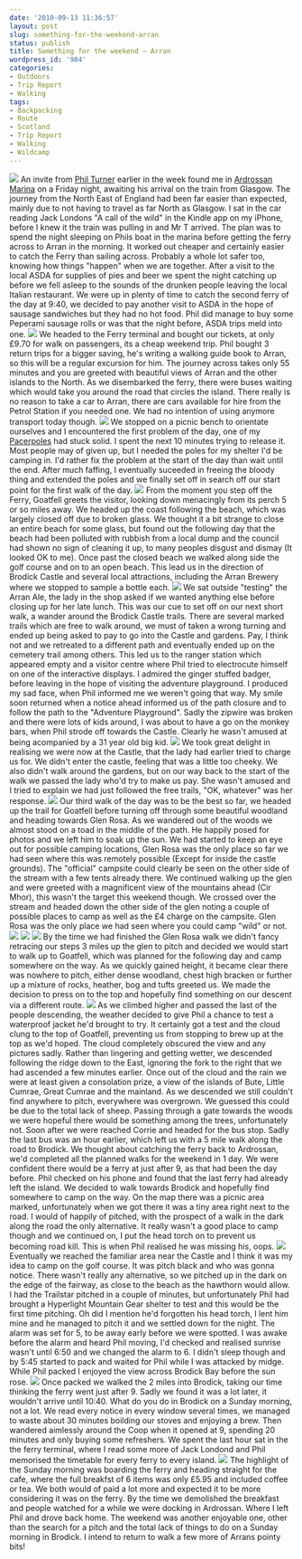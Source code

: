 ```yaml
---
date: '2010-09-13 11:36:57'
layout: post
slug: something-for-the-weekend-arran
status: publish
title: Something for the weekend – Arran
wordpress_id: '984'
categories:
- Outdoors
- Trip Report
- Walking
tags:
- Backpacking
- Route
- Scotland
- Trip Report
- Walking
- Wildcamp
---
```


[![](http://www.stevenhorner.com/wp-content/uploads/2010/09/Arran-September-2010-017.jpg)](http://www.stevenhorner.com/wp-content/uploads/2010/09/Arran-September-2010-017.jpg) An invite from [Phil Turner](http://lightweightoutdoors.com/) earlier in the week found me in [Ardrossan Marina](http://www.clydemarina.com/) on a Friday night, awaiting his arrival on the train from Glasgow. The journey from the North East of England had been far easier than expected, mainly due to not having to travel as far North as Glasgow. I sat in the car reading Jack Londons "A call of the wild" in the Kindle app on my iPhone, before I knew it the train was pulling in and Mr T arrived. The plan was to spend the night sleeping on Phils boat in the marina before getting the ferry across to Arran in the morning. It worked out cheaper and certainly easier to catch the Ferry than sailing across. Probably a whole lot safer too, knowing how things "happen" when we are together. After a visit to the local ASDA for supplies of pies and beer we spent the night catching up before we fell asleep to the sounds of the drunken people leaving the local Italian restaurant. We were up in plenty of time to catch the second ferry of the day at 9:40, we decided to pay another visit to ASDA in the hope of sausage sandwiches but they had no hot food. Phil did manage to buy some Peperami sausage rolls or was that the night before, ASDA trips meld into one. [![](http://lh5.ggpht.com/_mwiBNuCX3e4/TI4Goi3IF_I/AAAAAAAAUxo/cFgI5UwMMTg/s400/Arran%20September%202010%20007.JPG)](http://picasaweb.google.com/lh/photo/bVJ0rOjyu1ISUI6a_INfHA?feat=embedwebsite) We headed to the Ferry terminal and bought our tickets, at only £9.70 for walk on passengers, its a cheap weekend trip. Phil bought 3 return trips for a bigger saving, he's writing a walking guide book to Arran, so this will be a regular excursion for him. The journey across takes only 55 minutes and you are greeted with beautiful views of Arran and the other islands to the North. As we disembarked the ferry, there were buses waiting which would take you around the road that circles the island. There really is no reason to take a car to Arran, there are cars available for hire from the Petrol Station if you needed one. We had no intention of using anymore transport today though. [![](http://lh6.ggpht.com/_mwiBNuCX3e4/TI4IWuMda-I/AAAAAAAAUyU/JX4nSX6l6Wk/s400/Arran%20September%202010%20011.JPG)](http://picasaweb.google.com/lh/photo/7Sk_iFpwhrTpOtYskPHDsw?feat=embedwebsite) We stopped on a picnic bench to orientate ourselves and I encountered the first problem of the day, one of my [Pacerpoles](http://www.pacerpole.com/) had stuck solid. I spent the next 10 minutes trying to release it. Most people may of given up, but I needed the poles for my shelter I'd be camping in. I'd rather fix the problem at the start of the day than wait until the end. After much faffing, I eventually suceeded in freeing the bloody thing and extended the poles and we finally set off in search off our start point for the first walk of the day. [![](http://lh5.ggpht.com/_mwiBNuCX3e4/TI4I20wHVsI/AAAAAAAAUyk/tAUPs3Nfbxw/s400/Arran%20September%202010%20012.JPG)](http://picasaweb.google.com/lh/photo/-jSi_gX95yun79IjvNuAxg?feat=embedwebsite) From the moment you step off the Ferry, Goatfell greets the visitor, looking down menacingly from its perch 5 or so miles away. We headed up the coast following the beach, which was largely closed off due to broken glass. We thought it a bit strange to close an entire beach for some glass, but found out the following day that the beach had been polluted with rubbish from a local dump and the council had shown no sign of cleaning it up, to many peoples disgust and dismay (It looked OK to me). Once past the closed beach we walked along side the golf course and on to an open beach. This lead us in the direction of Brodick Castle and several local attractions, including the Arran Brewery where we stopped to sample a bottle each. [![](http://lh6.ggpht.com/_mwiBNuCX3e4/TI4WesfZhwI/AAAAAAAAU1Y/5LWrgie5X54/s400/Arran%20September%202010%20024.JPG)](http://picasaweb.google.com/lh/photo/d6xfDlFfIYmFxppXBKvqpw?feat=embedwebsite) We sat outside "testing" the Arran Ale, the lady in the shop asked if we wanted anything else before closing up for her late lunch. This was our cue to set off on our next short walk, a wander around the Brodick Castle trails. There are several marked trails which are free to walk around, we must of taken a wrong turning and ended up being asked to pay to go into the Castle and gardens. Pay, I think not and we retreated to a different path and eventually ended up on the cemetery trail among others. This led us to the ranger station which appeared empty and a visitor centre where Phil tried to electrocute himself on one of the interactive displays. I admired the ginger stuffed badger, before leaving in the hope of visiting the adventure playground. I produced my sad face, when Phil informed me we weren't going that way. My smile soon returned when a notice ahead informed us of the path closure and to follow the path to the "Adventure Playground". Sadly the zipwire was broken and there were lots of kids around, I was about to have a go on the monkey bars, when Phil strode off towards the Castle. Clearly he wasn't amused at being acompanied by a 31 year old big kid. [![](http://lh5.ggpht.com/_mwiBNuCX3e4/TI4ZNmdQngI/AAAAAAAAU2M/cTYVoQdkfoY/s400/Arran%20September%202010%20027.JPG)](http://picasaweb.google.com/lh/photo/xNUt5myG-6W6ylGQYU3mrw?feat=embedwebsite) We took great delight in realising we were now at the Castle, that the lady had earlier tried to charge us for. We didn't enter the castle, feeling that was a little too cheeky. We also didn't walk around the gardens, but on our way back to the start of the walk we passed the lady who'd try to make us pay. She wasn't amused and I tried to explain we had just followed the free trails, "OK, whatever" was her response. [![](http://lh5.ggpht.com/_mwiBNuCX3e4/TI4e5nYszvI/AAAAAAAAU30/3nxC6W8a_gw/s400/Arran%20September%202010%20034.JPG)](http://picasaweb.google.com/lh/photo/zzq6muwL9qx8RVvLU_pJLg?feat=embedwebsite) Our third walk of the day was to be the best so far, we headed up the trail for Goatfell before turning off through some beautiful woodland and heading towards Glen Rosa. As we wandered out of the woods we almost stood on a toad in the middle of the path. He happily posed for photos and we left him to soak up the sun. We had started to keep an eye out for possible camping locations, Glen Rosa was the only place so far we had seen where this was remotely possible (Except for inside the castle grounds). The "official" campsite could clearly be seen on the other side of the stream with a few tents already there. We continued walking up the glen and were greeted with a magnificent view of the mountains ahead (Cir Mhor), this wasn't the target this weekend though. We crossed over the stream and headed down the other side of the glen noting a couple of possible places to camp as well as the £4 charge on the campsite. Glen Rosa was the only place we had seen where you could camp "wild" or not. [![](http://lh5.ggpht.com/_mwiBNuCX3e4/TI4g6OwO37I/AAAAAAAAU4U/G_hg5UBdS2E/s400/Arran%20September%202010%20036.JPG)](http://picasaweb.google.com/lh/photo/cs_ReUQ3SeQUpz15oJkzZQ?feat=embedwebsite) [![](http://lh5.ggpht.com/_mwiBNuCX3e4/TI4m69z_1ZI/AAAAAAAAU50/zct4PipAj2I/s400/Arran%20September%202010%20042.JPG)](http://picasaweb.google.com/lh/photo/nfhDwLu9ioSDVKC32TxV9w?feat=embedwebsite) [![](http://lh5.ggpht.com/_mwiBNuCX3e4/TI4uFeS9UBI/AAAAAAAAU70/S8p5aHfnMek/s400/Arran%20September%202010%20049.JPG)](http://picasaweb.google.com/lh/photo/Dl88w7Vow55F8uQZ31F0NQ?feat=embedwebsite) By the time we had finished the Glen Rosa walk we didn't fancy retracing our steps 3 miles up the glen to pitch and decided we would start to walk up to Goatfell, which was planned for the following day and camp somewhere on the way. As we quickly gained height, it became clear there was nowhere to pitch, either dense woodland, chest high bracken or further up a mixture of rocks, heather, bog and tufts greeted us. We made the decision to press on to the top and hopefully find something on our descent via a different route. [![](http://lh5.ggpht.com/_mwiBNuCX3e4/TI40PBVmtaI/AAAAAAAAU9w/K_YO2hV0U64/s400/Arran%20September%202010%20058.JPG)](http://picasaweb.google.com/lh/photo/JVbGXHFuogbsd09OsZrIBA?feat=embedwebsite) As we climbed higher and passed the last of the people descending, the weather decided to give Phil a chance to test a waterproof jacket he'd brought to try. It certainly got a test and the cloud clung to the top of Goatfell, preventing us from stopping to brew up at the top as we'd hoped. The cloud completely obscured the view and any pictures sadly. Rather than lingering and getting wetter, we descended following the ridge down to the East, ignoring the fork to the right that we had ascended a few minutes earlier. Once out of the cloud and the rain we were at least given a consolation prize, a view of the islands of Bute, Little Cumrae, Great Cumrae and the mainland. As we descended we still couldn't find anywhere to pitch, everywhere was overgrown. We guessed this could be due to the total lack of sheep. Passing through a gate towards the woods we were hopeful there would be something among the trees, unfortunately not. Soon after we were reached Corrie and headed for the bus stop. Sadly the last bus was an hour earlier, which left us with a 5 mile walk along the road to Brodick. We thought about catching the ferry back to Ardrossan, we'd completed all the planned walks for the weekend in 1 day. We were confident there would be a ferry at just after 9, as that had been the day before. Phil checked on his phone and found that the last ferry had already left the island. We decided to walk towards Brodick and hopefully find somewhere to camp on the way. On the map there was a picnic area marked, unfortunately when we got there it was a tiny area right next to the road. I would of happily of pitched, with the prospect of a walk in the dark along the road the only alternative. It really wasn't a good place to camp though and we continued on, I put the head torch on to prevent us becoming road kill. This is when Phil realised he was missing his, oops. [![](http://lh3.ggpht.com/_mwiBNuCX3e4/TI419LIoFDI/AAAAAAAAU-w/_N4fOzCdvo0/s400/Arran%20September%202010%20066.JPG)](http://picasaweb.google.com/lh/photo/GX00gpkYZYTAOahXg29K5Q?feat=embedwebsite) Eventually we reached the familiar area near the Castle and I think it was my idea to camp on the golf course. It was pitch black and who was gonna notice. There wasn't really any alternative, so we pitched up in the dark on the edge of the fairway, as close to the beach as the hawthorn would allow. I had the Trailstar pitched in a couple of minutes, but unfortunately Phil had brought a Hyperlight Mountain Gear shelter to test and this would be the first time pitching. Oh did I mention he'd forgotten his head torch, I lent him mine and he managed to pitch it and we settled down for the night. The alarm was set for 5, to be away early before we were spotted. I was awake before the alarm and heard Phil moving, I'd checked and realised sunrise wasn't until 6:50 and we changed the alarm to 6. I didn't sleep though and by 5:45 started to pack and waited for Phil while I was attacked by midge. While Phil packed I enjoyed the view across Brodick Bay before the sun rose. [![](http://lh6.ggpht.com/_mwiBNuCX3e4/TI423gWJjbI/AAAAAAAAU_Q/KOrK5y3bgc8/s400/Arran%20September%202010%20071.JPG)](http://picasaweb.google.com/lh/photo/Mb0_6bPdpEzL7m9yXubbNw?feat=embedwebsite) Once packed we walked the 2 miles into Brodick, taking our time thinking the ferry went just after 9. Sadly we found it was a lot later, it wouldn't arrive until 10:40. What do you do in Brodick on a Sunday morning, not a lot. We read every notice in every window several times, we managed to waste about 30 minutes boilding our stoves and enjoying a brew. Then wandered aimlessly around the Coop when it opened at 9, spending 20 minutes and only buying some refreshers. We spent the last hour sat in the the ferry terminal, where I read some more of Jack Londond and Phil memorised the timetable for every ferry to every island. [![](http://lh6.ggpht.com/_mwiBNuCX3e4/TI44IHwvh-I/AAAAAAAAU_0/rP2MKsqD-NI/s400/Arran%20September%202010%20074.JPG)](http://picasaweb.google.com/lh/photo/ysnXtjOSOURy5rov2o3qIQ?feat=embedwebsite) The highlight of the Sunday morning was boarding the ferry and heading straight for the cafe, where the full breakfst of 6 items was only £5.95 and included coffee or tea. We both would of paid a lot more and expected it to be more considering it was on the ferry. By the time we demolished the breakfast and people watched for a while we were docking in Ardrossan. Where I left Phil and drove back home. The weekend was another enjoyable one, other than the search for a pitch and the total lack of things to do on a Sunday morning in Brodick. I intend to return to walk a few more of Arrans pointy bits! 
